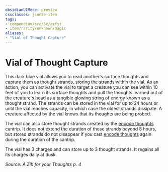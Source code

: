```yaml
---
obsidianUIMode: preview
cssclasses: json5e-item
tags:
- compendium/src/5e/azfyt
- item/rarity/unknown/magic
aliases: 
- "Vial of Thought Capture"
---
```

# Vial of Thought Capture



This dark blue vial allows you to read another's surface thoughts and capture them as thought strands, storing the strands within the vial. As an action, you can activate the vial to target a creature you can see within 10 feet of you to learn its surface thoughts and pull the thoughts learned out of the creature's head as a tangible glowing string of energy known as a thought strand. The strands can be stored in the vial for up to 24 hours or until the vial reaches capacity, in which case the oldest strands dissipate. A creature affected by the vial knows that its thoughts are being probed.

The vial can also store thought strands created by the [encode thoughts](Mechanics/spells/encode-thoughts-ggr.md) cantrip. It does not extend the duration of those strands beyond 8 hours, but stored strands do not disappear if you cast [encode thoughts](Mechanics/spells/encode-thoughts-ggr.md) again during the duration of the cantrip.

The vial has 3 charges and can store up to 3 thought strands. It regains all its charges daily at dusk.

*Source: A Zib for your Thoughts p. 4*
